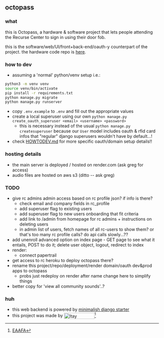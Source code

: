 ## octopass

### what

this is Octopass, a hardware & software project that lets people attending the Recurse Center to sign in using their door fob.

this is the software/web/UI/front+back-end/oauth-y counterpart of the project. the hardware code repo is [here](https://github.com/gregsadetsky/recurse-rfid-visits/).

### how to dev

- assuming a 'normal' python/venv setup i.e.:

```bash
python3 -m venv venv
source venv/bin/activate
pip install -r requirements.txt
python manage.py migrate
python manage.py runserver
```

- copy `.env.example` to `.env` and fill out the appropriate values
- create a local superuser using our own `python manage.py create_oauth_superuser <email> <username> <password>`
  - this is necessary instead of the usual `python manage.py createsuperuser` because our `User` model includes oauth & rfid card infos that "regular" django superusers wouldn't have by default...!
- check [HOWTODEV.md](./docs/HOWTODEV.md) for more specific oauth/domain setup details!!

### hosting details

- the main server is deployed / hosted on render.com (ask greg for access)
- audio files are hosted on aws s3 (ditto -- ask greg)

### TODO

- give rc admins admin access based on rc profile json? if info is there?
  - check email and company fields in rc_profile
  - add superuser flag to existing users
  - add superuser flag to new users onboarding that fit criteria
  - add link to /admin from homepage for rc admins + instructions on deleting users
  - in admin list of users, fetch names of all rc-users to show them? or that's too many rc profile calls? do api calls slowly...??
- add unenroll advanced option on index page - GET page to see what it entails, POST to do it; delete user object, logout, redirect to index
- render:
  - connect papertrail
- get access to rc heroku to deploy octopass there?
- rename this project/repo/deployment/render domain/oauth dev&prod apps to octopass
  - probs just redeploy on render after name change here to simplify things
- better copy for 'view all community sounds'..?

### huh

- this web backend is powered by [minimalish django starter](https://github.com/gregsadetsky/minimalish-django-starter)
- this project was made by <img src="https://eaafa.greg.technology/authors?Itay%20Shoshani,Greg%20Sadetsky" style="height:20px; width: 100px; vertical-align: middle" title="Itay Shoshani, Greg Sadetsky" />[^1]

[^1]: [EAAFA](https://eaafa.greg.technology/)
